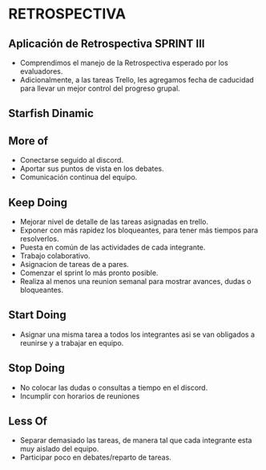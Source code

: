 # RETROSPECTIVA

## Aplicación de Retrospectiva SPRINT III

* Comprendimos el manejo de la Retrospectiva esperado por los evaluadores.
* Adicionalmente, a las tareas Trello, les agregamos fecha de caducidad para llevar un mejor control del progreso grupal.


## Starfish Dinamic

## More of

* Conectarse seguido al discord.
* Aportar sus puntos de vista en los debates.
* Comunicación continua del equipo.


## Keep Doing

* Mejorar nivel de detalle de las tareas asignadas en trello.
* Exponer con más rapidez los bloqueantes, para tener más tiempos para resolverlos.
* Puesta en común de las actividades de cada integrante.
* Trabajo colaborativo.
* Asignacion de tareas de a pares.
* Comenzar el sprint lo más pronto posible.
* Realiza al menos una reunion semanal para mostrar avances, dudas o bloqueantes.


## Start Doing

* Asignar una misma tarea a todos los integrantes asi se van obligados a reunirse y a trabajar en equipo.


## Stop Doing

* No colocar las dudas o consultas a tiempo en el discord.
* Incumplir con horarios de reuniones


## Less Of

* Separar demasiado las tareas, de manera tal que cada integrante esta muy aislado del equipo.
* Participar poco en debates/reparto de tareas.
